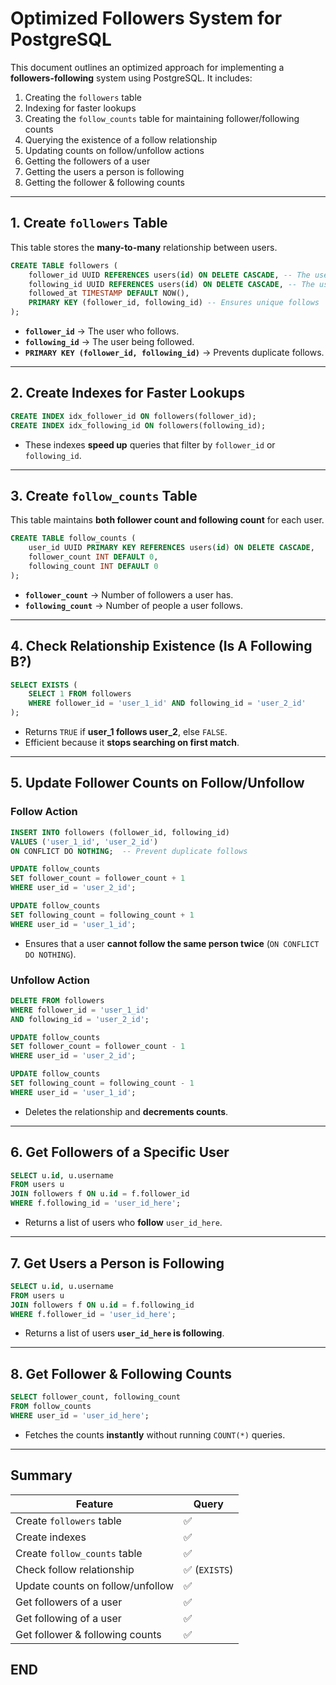 # Optimized Followers System for PostgreSQL

This document outlines an optimized approach for implementing a **followers-following** system using PostgreSQL. It includes:

1. Creating the `followers` table
2. Indexing for faster lookups
3. Creating the `follow_counts` table for maintaining follower/following counts
4. Querying the existence of a follow relationship
5. Updating counts on follow/unfollow actions
6. Getting the followers of a user
7. Getting the users a person is following
8. Getting the follower & following counts

---

## **1. Create `followers` Table**
This table stores the **many-to-many** relationship between users.

```sql
CREATE TABLE followers (
    follower_id UUID REFERENCES users(id) ON DELETE CASCADE, -- The user who follows
    following_id UUID REFERENCES users(id) ON DELETE CASCADE, -- The user being followed
    followed_at TIMESTAMP DEFAULT NOW(),
    PRIMARY KEY (follower_id, following_id) -- Ensures unique follows
);
```

- **`follower_id`** → The user who follows.
- **`following_id`** → The user being followed.
- **`PRIMARY KEY (follower_id, following_id)`** → Prevents duplicate follows.

---

## **2. Create Indexes for Faster Lookups**
```sql
CREATE INDEX idx_follower_id ON followers(follower_id);
CREATE INDEX idx_following_id ON followers(following_id);
```

- These indexes **speed up** queries that filter by `follower_id` or `following_id`.

---

## **3. Create `follow_counts` Table**
This table maintains **both follower count and following count** for each user.

```sql
CREATE TABLE follow_counts (
    user_id UUID PRIMARY KEY REFERENCES users(id) ON DELETE CASCADE,
    follower_count INT DEFAULT 0,
    following_count INT DEFAULT 0
);
```

- **`follower_count`** → Number of followers a user has.
- **`following_count`** → Number of people a user follows.

---

## **4. Check Relationship Existence (Is A Following B?)**
```sql
SELECT EXISTS (
    SELECT 1 FROM followers
    WHERE follower_id = 'user_1_id' AND following_id = 'user_2_id'
);
```

- Returns `TRUE` if **user_1 follows user_2**, else `FALSE`.
- Efficient because it **stops searching on first match**.

---

## **5. Update Follower Counts on Follow/Unfollow**
### **Follow Action**
```sql
INSERT INTO followers (follower_id, following_id)
VALUES ('user_1_id', 'user_2_id')
ON CONFLICT DO NOTHING;  -- Prevent duplicate follows

UPDATE follow_counts
SET follower_count = follower_count + 1
WHERE user_id = 'user_2_id';

UPDATE follow_counts
SET following_count = following_count + 1
WHERE user_id = 'user_1_id';
```
- Ensures that a user **cannot follow the same person twice** (`ON CONFLICT DO NOTHING`).  

### **Unfollow Action**
```sql
DELETE FROM followers
WHERE follower_id = 'user_1_id'
AND following_id = 'user_2_id';

UPDATE follow_counts
SET follower_count = follower_count - 1
WHERE user_id = 'user_2_id';

UPDATE follow_counts
SET following_count = following_count - 1
WHERE user_id = 'user_1_id';
```
- Deletes the relationship and **decrements counts**.

---

## **6. Get Followers of a Specific User**
```sql
SELECT u.id, u.username
FROM users u
JOIN followers f ON u.id = f.follower_id
WHERE f.following_id = 'user_id_here';
```

- Returns a list of users who **follow** `user_id_here`.

---

## **7. Get Users a Person is Following**
```sql
SELECT u.id, u.username
FROM users u
JOIN followers f ON u.id = f.following_id
WHERE f.follower_id = 'user_id_here';
```

- Returns a list of users **`user_id_here` is following**.

---

## **8. Get Follower & Following Counts**
```sql
SELECT follower_count, following_count
FROM follow_counts
WHERE user_id = 'user_id_here';
```

- Fetches the counts **instantly** without running `COUNT(*)` queries.

---

## **Summary**
| **Feature** | **Query** |
|------------|----------|
| Create `followers` table | ✅ |
| Create indexes | ✅ |
| Create `follow_counts` table | ✅ |
| Check follow relationship | ✅ (`EXISTS`) |
| Update counts on follow/unfollow | ✅ |
| Get followers of a user | ✅ |
| Get following of a user | ✅ |
| Get follower & following counts | ✅ |

## END


